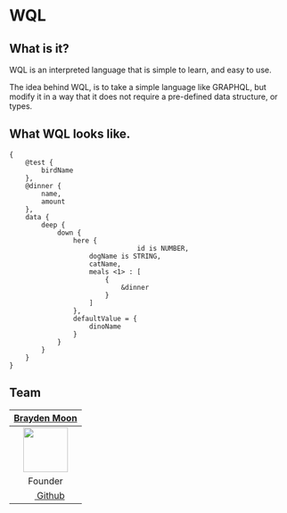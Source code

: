 # WQL

## What is it?

WQL is an interpreted language that is simple to learn, and easy to use.

The idea behind WQL, is to take a simple language like GRAPHQL, but modify
it in a way that it does not require a pre-defined data structure, or types.

## What WQL looks like.

```WQL
{
	@test {
		birdName
	},
	@dinner {
		name,
		amount
	},
	data {
		deep {
			down {
				here {
                    			id is NUMBER,
					dogName is STRING,
					catName,
					meals <1> : [
						{
							&dinner
						}
					]
				},
                defaultValue = {
                    dinoName
                }
			}
		}
	}
}
```

## Team

|                                 [**Brayden Moon**](https://github.com/crazywolf132)                                  |
| :------------------------------------------------------------------------------------------------------------------: |
| [<img src="https://avatars3.githubusercontent.com/u/6337115?s=460&v=4" width="80">](https://github.com/crazywolf132) |
|                                                       Founder                                                        |
|           [<img src="https://github.com/favicon.ico" width="15"> Github](https://github.com/crazywolf132)            |
